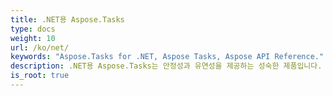 ```yaml
---
title: .NET용 Aspose.Tasks
type: docs
weight: 10
url: /ko/net/
keywords: "Aspose.Tasks for .NET, Aspose Tasks, Aspose API Reference."
description: .NET용 Aspose.Tasks는 안정성과 유연성을 제공하는 성숙한 제품입니다.
is_root: true
---
```

